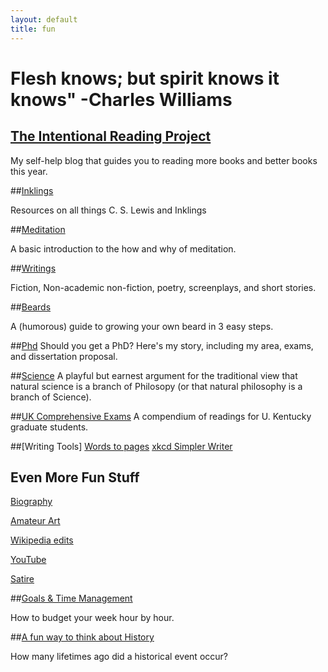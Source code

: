 ```yaml
---
layout: default
title: fun
---
```


# Flesh knows; but spirit knows it knows"    -Charles Williams

## [The Intentional Reading Project](www.readingintentionally.com)

My self-help blog that guides you to reading more books and better books this year. 
 
##[Inklings](www.keithbuhler.com/inklings)

Resources on all things C. S. Lewis and Inklings
 
##[Meditation](www.keithbuhler.com/meditation)

A basic introduction to the how and why of meditation. 
 
##[Writings](www.keithbuhler.com/writings)

Fiction, Non-academic non-fiction, poetry, screenplays, and short stories. 
  
##[Beards](www.keithbuhler.com/beard)

A (humorous) guide to growing your own beard in 3 easy steps. 
 
##[Phd](www.keithbuhler.com/phd)
Should you get a PhD? Here's my story, including my area, exams, and dissertation proposal.  
 
##[Science](www.philosophyisscience.com)
A playful but earnest argument for the traditional view that natural science is a branch of Philosopy (or that natural philosophy is a branch of Science). 
 
##[UK Comprehensive Exams](www.keithbuhler.com/comps)
A compendium of readings for U. Kentucky graduate students. 
 
##[Writing Tools]
[Words to pages](http://wordstopages.com/)
[xkcd Simpler Writer](https://xkcd.com/simplewriter/)
 
 
## Even More Fun Stuff
 
[Biography](www.keithbuhler.com/bio)

[Amateur Art](www.keithbuhler.com/art)

[Wikipedia edits](https://en.wikipedia.org/wiki/User:CircularReason)

[YouTube](https://www.youtube.com/channel/UCDxfeT2v6-kFM12T7zD-K9Q)

[Satire](www.keithbuhler.com/writings)


##[Goals & Time Management](http://keithbuhler.com/goals/)

How to budget your week hour by hour. 
 
##[A fun way to think about History](https://docs.google.com/spreadsheets/d/1ZitnTtYNZLmUsKcQ0vu_cdzm_Plj5nupiyDrJEn4VV0/edit#gid=0)

How many lifetimes ago did a historical event occur?
